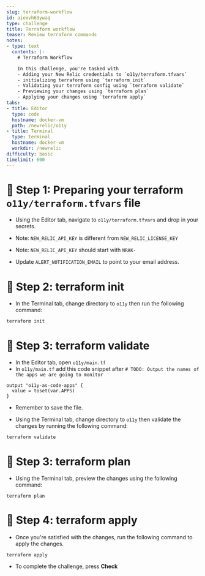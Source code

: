 ```yaml
---
slug: terraform-workflow
id: aiexvh69ywaq
type: challenge
title: Terraform workflow
teaser: Review terraform commands
notes:
- type: text
  contents: |-
    # Terraform Workflow

    In this challenge, you're tasked with
    - Adding your New Relic credentials to `o11y/terraform.tfvars`
    - initializing terraform using `terraform init`
    - Validating your terraform config using `terraform validate`
    - Previewing your changes using `terraform plan`
    - Applying your changes using `terraform apply`
tabs:
- title: Editor
  type: code
  hostname: docker-vm
  path: /newrelic/o11y
- title: Terminal
  type: terminal
  hostname: docker-vm
  workdir: /newrelic
difficulty: basic
timelimit: 600
---
```

🧪 Step 1: Preparing your terraform `o11y/terraform.tfvars` file
=======================

- Using the Editor tab, navigate to `o11y/terraform.tfvars` and drop in your secrets.

- Note: `NEW_RELIC_API_KEY` is different from `NEW_RELIC_LICENSE_KEY`
- Note: `NEW_RELIC_API_KEY` should start with `NRAK-`

- Update `ALERT_NOTIFICATION_EMAIL` to point to your email address.

🧪 Step 2: terraform init
=======================

- In the Terminal tab, change directory to `o11y` then run the following command:

```
terraform init
```

🧪 Step 3: terraform validate
=======================

- In the Editor tab, open `o11y/main.tf`
- In `o11y/main.tf` add this code snippet after `# TODO: Output the names of the apps we are going to monitor`

```
output "o11y-as-code-apps" {
  value = toset(var.APPS)
}
```

- Remember to save the file.

- Using the Terminal tab, change directory to `o11y` then validate the changes by running the following command:

```
terraform validate
```

🧪 Step 3: terraform plan
=======================

- Using the Terminal tab, preview the changes using the following command:

```
terraform plan
```

🏁 Step 4: terraform apply
=======================

- Once you're satisfied with the changes, run the following command to apply the changes.

```
terraform apply
```

- To complete the challenge, press **Check**
